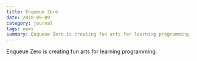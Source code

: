 ```yaml
---
title: Enqueue Zero
date: 2018-09-09
category: journal
tags: news
summary: Enqueue Zero is creating fun arts for learning programming.
---
```


Enqueue Zero is creating fun arts for learning programming.

